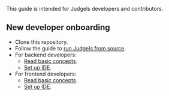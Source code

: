 This guide is intended for Judgels developers and contributors.

## New developer onboarding

- Clone this repository.
- Follow the guide to [run Judgels from source](https://github.com/ia-toki/judgels/wiki/Running-from-source).
- For backend developers:
  - [Read basic concepts](https://github.com/ia-toki/judgels/wiki/Dev's-Guide:-Backend-basic-concepts).
  - [Set up IDE](https://github.com/ia-toki/judgels/wiki/Dev's-Guide:-Setting-up-backend-IDE).
- For frontend developers:
  - [Read basic concepts](https://github.com/ia-toki/judgels/wiki/Dev's-Guide:-Frontend-basic-concepts).
  - [Set up IDE](https://github.com/ia-toki/judgels/wiki/Dev's-Guide:-Setting-up-frontend-IDE).